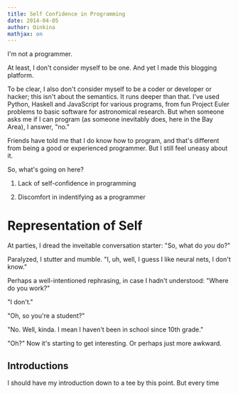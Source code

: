 ```yaml
---
title: Self Confidence in Programming
date: 2014-04-05
author: Oinkina
mathjax: on
---
```


I'm not a programmer.

At least, I don't consider myself to be one. And yet I made this blogging platform. 

To be clear, I also don't consider myself to be a coder or developer or hacker; this isn't about the semantics. It runs deeper than that. I've used Python, Haskell and JavaScript for various programs, from fun Project Euler problems to basic software for astronomical research. But when someone asks me if I can program (as someone inevitably does, here in the Bay Area), I answer, "no." 

Friends have told me that I do know how to program, and that's different from being a good or experienced programmer. But I still feel uneasy about it. 

So, what's going on here?

1) Lack of self-confidence in programming

2) Discomfort in indentifying as a programmer




Representation of Self
=======================

At parties, I dread the inveitable conversation starter: "So, what do _you_ do?" 

Paralyzed, I stutter and mumble. "I, uh, well, I guess I like neural nets, I don't know."

Perhaps a well-intentioned rephrasing, in case I hadn't understood: "Where do you work?" 

"I don't."

"Oh, so you're a student?"

"No. Well, kinda. I mean I haven't been in school since 10th grade."

"Oh?" Now it's starting to get interesting. Or perhaps just more awkward.

Introductions
--------------
I should have my introduction down to a tee by this point. But every time 

